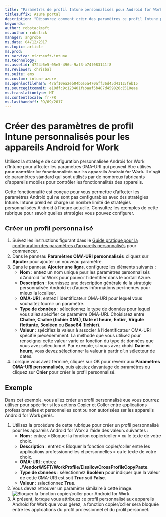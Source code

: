 ```yaml
---
title: "Paramètres de profil Intune personnalisés pour Android for Work"
titlesuffix: Azure portal
description: "Découvrez comment créer des paramètres de profil Intune personnalisés pour les appareils Android for Work"
keywords: 
author: robstackmsft
ms.author: robstack
manager: angrobe
ms.date: 04/12/2017
ms.topic: article
ms.prod: 
ms.service: microsoft-intune
ms.technology: 
ms.assetid: 4724d6e5-05e5-496c-9af3-b74f083141f8
ms.reviewer: chrisbal
ms.suite: ems
ms.custom: intune-azure
ms.openlocfilehash: 47af10ea2eb04b5e5a470aff36d45d41105feb15
ms.sourcegitcommit: e10dfc9c123401fabaaf5b487d459826c1510eae
ms.translationtype: HT
ms.contentlocale: fr-FR
ms.lasthandoff: 09/09/2017
---
```

# <a name="create-intune-custom-profile-settings-for-android-for-work-devices"></a>Créer des paramètres de profil Intune personnalisés pour les appareils Android for Work

Utilisez la stratégie de configuration personnalisée Android for Work d’Intune pour affecter les paramètres OMA-URI qui peuvent être utilisés pour contrôler les fonctionnalités sur les appareils Android for Work. Il s'agit de paramètres standard qui sont utilisés par de nombreux fabricants d'appareils mobiles pour contrôler les fonctionnalités des appareils.

Cette fonctionnalité est conçue pour vous permettre d’affecter les paramètres Android qui ne sont pas configurables avec des stratégies Intune. Intune prend en charge un nombre limité de stratégies personnalisées Android à l’heure actuelle. Consultez les exemples de cette rubrique pour savoir quelles stratégies vous pouvez configurer.

## <a name="create-a-custom-profile"></a>Créer un profil personnalisé

1. Suivez les instructions figurant dans le [Guide pratique pour la configuration des paramètres d’appareils personnalisés](custom-settings-configure.md) pour commencer.
2. Dans le panneau **Paramètres OMA-URI personnalisés**, cliquez sur **Ajouter** pour ajouter un nouveau paramètre.
3. Dans le panneau **Ajouter une ligne**, configurez les éléments suivants :
    - **Nom** : entrez un nom unique pour les paramètres personnalisés d’Android for Work pour pouvoir l’identifier dans le portail Azure.
    - **Description** : fournissez une description générale de la stratégie personnalisée Android et d’autres informations pertinentes pour mieux la localiser.
    - **OMA-URI** : entrez l'identificateur OMA-URI pour lequel vous souhaitez fournir un paramètre.
    - **Type de données** : sélectionnez le type de données pour lequel vous allez spécifier ce paramètre OMA-URI. Choisissez entre **Chaîne**, **Chaîne (fichier XML)**, **Date et heure**, **Entier**, **Virgule flottante**, **Booléen** ou **Base64 (fichier)**.
    - **Valeur** : spécifiez la valeur à associer à l’identificateur OMA-URI spécifié précédemment. La méthode que vous utilisez pour renseigner cette valeur varie en fonction du type de données que vous avez sélectionné. Par exemple, si vous avez choisi **Date et heure**, vous devez sélectionner la valeur à partir d’un sélecteur de dates.
4. Lorsque vous avez terminé, cliquez sur OK pour revenir aux **Paramètres OMA-URI personnalisés**, puis ajoutez davantage de paramètres ou cliquez sur **Créer** pour créer le profil personnalisé.


## <a name="example"></a>Exemple

Dans cet exemple, vous allez créer un profil personnalisé que vous pourrez utiliser pour spécifier si les actions Copier et Coller entre applications professionnelles et personnelles sont ou non autorisées sur les appareils Android for Work gérés.

1. Utilisez la procédure de cette rubrique pour créer un profil personnalisé pour les appareils Android for Work à l’aide des valeurs suivantes :
    - **Nom** : entrez « Bloquer la fonction copier/coller » ou le texte de votre choix.
    - **Description** : entrez « Bloquer la fonction copier/coller entre les applications professionnelles et personnelles » ou le texte de votre choix.
    - **OMA-URI** : entrez **./Vendor/MSFT/WorkProfile/DisallowCrossProfileCopyPaste**.
    - **Type de données** : sélectionnez **Booléen** pour indiquer que la valeur de cette OMA-URI est soit **True** soit **False**.
    - **Valeur** : sélectionnez **True**.
2. Vous devez retrouver un paramètre similaire à cette image.
![Bloquer la fonction copier/coller pour Android for Work.](./media/custom-policy-afw-copy-paste.png)
3. À présent, lorsque vous attribuez ce profil personnalisé aux appareils Android for Work que vous gérez, la fonction copier/coller sera bloquée entre les applications du profil professionnel et du profil personnel.